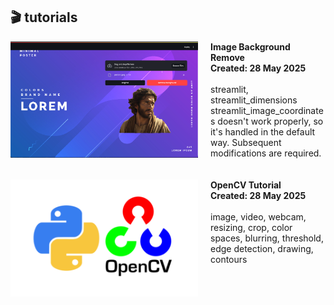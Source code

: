 

## 🎬 tutorials

<img src="image_background_remove/Image_Background_Remove.png" alt="Image Background Remove" width="300px" align="left" style="padding-right:20px" />
<strong>Image Background Remove</strong>
<div><strong>Created: 28 May 2025</strong></div>
<br/> 
 streamlit, streamlit_dimensions<br />
 streamlit_image_coordinates doesn't work properly, so it's handled in the default way. Subsequent modifications are required.

<br/>
<br/>
<br/>

<img src="opencv_basic/opencv.png" alt="opencv" width="300px" align="left" style="padding-right:20px" />
<strong>OpenCV Tutorial</strong><br />
<div><strong>Created: 28 May 2025</strong></div>
<br/>
 image, video, webcam, resizing, crop, color spaces, blurring, threshold, edge detection, drawing, contours

<br/>